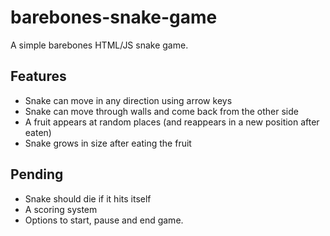 # barebones-snake-game
A simple barebones HTML/JS snake game.

## Features
- Snake can move in any direction using arrow keys
- Snake can move through walls and come back from the other side
- A fruit appears at random places (and reappears in a new position after eaten)
- Snake grows in size after eating the fruit

## Pending
- Snake should die if it hits itself 
- A scoring system
- Options to start, pause and end game.
